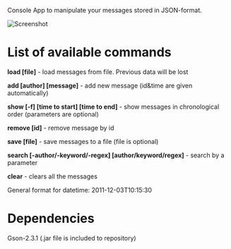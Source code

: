 Console App to manipulate your messages stored in JSON-format.

![Screenshot](http://res.cloudinary.com/dhgy4yket/image/upload/v1457363777/practice-famcs-16/CCP.png)

# List of available commands

**load [file]** - load messages from file. Previous data will be lost

**add [author] [message]** - add new message (id&time are given automatically)

**show [-f] [time to start] [time to end]** - show messages in chronological order (parameters are optional)

**remove [id]** - remove message by id

**save [file]** - save messages to a file (file is optional)

**search [-author/-keyword/-regex] [author/keyword/regex]** - search by a parameter

**clear** - clears all the messages

General format for datetime: 2011-12-03T10:15:30

# Dependencies
Gson-2.3.1 (.jar file is included to repository)
